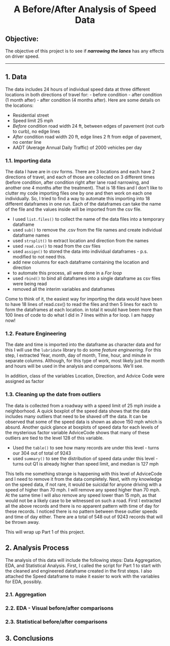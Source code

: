 <h1 style="text-align: center;">

A Before/After Analysis of Speed Data

</h1>

## Objective:

The objective of this project is to see if ***narrowing the lanes*** has any effects on driver speed.

------------------------------------------------------------------------

## 1. Data

The data includes 24 hours of individual speed data at three different locations in both directions of travel for: - before condition - after condition (1 month after) - after condition (4 months after). Here are some details on the locations:

-   Residential street
-   Speed limit 25 mph
-   *Before* condition road width 24 ft, between edges of pavement (not curb to curb), no edge lines
-   *After* condition road width 20 ft, edge lines 2 ft from edge of pavement, no center line
-   AADT (Average Annual Daily Traffic) of 2000 vehicles per day

### 1.1. Importing data

The data I have are in csv forms. There are 3 locations and each have 2 directions of travel, and each of those are collected on 3 different times (before condition, after condition right after lane road narrowing, and another one 4 months after the treatment). That is 18 files and I don't like to clutter my code importing files one by one and then work on each one individually. So, I tried to find a way to automate this importing into 18 different dataframes in one run. Each of the dataframes can take the name of the file and the values inside will be imported from the csv file.

-   I used `list.files()` to collect the name of the data files into a temporary dataframe
-   used `sub()` to remove the .csv from the file names and create individual dataframe names
-   used `strsplit()` to extract location and direction from the names
-   used `read.csv()` to read from the csv files
-   used `assign()` to stored the data into individual dataframes - p.s. modified to not need this.
-   add new columns for each dataframe containing the location and direction
-   to automate this process, all were done in a *For loop*
-   used `rbind()` to bind all dataframes into a single dataframe as csv files were being read
-   removed all the interim variables and dataframes

Come to think of it, the easiest way for importing the data would have been to have 18 lines of read.csv() to read the files and then 5 lines for each to form the dataframes at each location. in total it would have been more than 100 lines of code to do what I did in 7 lines within a for loop. I am happy now!

### 1.2. Feature Engineering

The date and time is imported into the dataframe as character data and for this I will use the `lubridate` library to do some *feature engineering*. For this step, I extracted Year, month, day of month, Time, hour, and minute in separate columns. Although, for this type of work, most likely just the month and hours will be used in the analysis and comparisons. We'll see.

In addition, class of the variables Location, Direction, and Advice Code were assigned as factor

### 1.3. Cleaning up the date from outliers

The data is collected from a roadway with a speed limit of 25 mph inside a neighborhood. A quick boxplot of the speed data shows that the data includes many outliers that need to be shaved off the data. It can be observed that some of the speed data is shown as above 150 mph which is absurd. Another quick glance at boxplots of speed data for each levels of the mysterious factor variable AdviceCode shows that many of these outliers are tied to the level 128 of this variable.

-   Used the `table()` to see how many records are under this level - turns our 304 out of total of 9243
-   used `summary()` to see the distribution of speed data under this level - turns out Q1 is already higher than speed limit, and median is 127 mph

This tells me something strange is happening with this level of AdviceCode and I need to remove it from the data completely. Next, with my knowledge on the speed data, if not rare, it would be suicidal for anyone driving with a speed of higher than 70 mph. I will remove any speed higher than 70 mph. At the same time I will also remove any speed lower than 15 mph, as that would not be a likely case to be witnessed on such a road. First I extracted all the above records and there is no apparent pattern with time of day for these records. I noticed there is no pattern between these outlier speeds and time of day either. There are a total of 548 out of 9243 records that will be thrown away.

This will wrap up Part 1 of this project.

## 2. Analysis Process

The analysis of this data will include the following steps: Data Aggregation, EDA, and Statistical Analysis. First, I called the script for Part 1 to start with the cleaned and engineered dataframe created in the first steps. I also attached the Speed dataframe to make it easier to work with the variables for EDA, possibly.

### 2.1. Aggregation

### 2.2. EDA - Visual before/after comparisons

### 2.3. Statistical before/after comparisons

## 3. Conclusions
